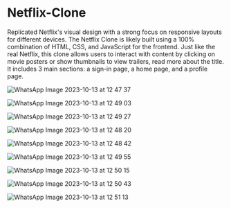 # Netflix-Clone
Replicated Netflix's visual design with a strong focus on responsive layouts for different devices.
The Netflix Clone is likely built using a 100% combination of HTML, CSS, and JavaScript for the frontend.
Just like the real Netflix, this clone allows users to interact with content by clicking on movie posters or show
thumbnails to view trailers, read more about the title. It includes 3 main sections: a sign-in page, a home page,
and a profile page.

![WhatsApp Image 2023-10-13 at 12 47 37](https://github.com/sattya19/Netflix-Clone/assets/83288606/20236381-d92c-4fcc-92f5-a54cd2343c80)

![WhatsApp Image 2023-10-13 at 12 49 03](https://github.com/sattya19/Netflix-Clone/assets/83288606/14b5b611-6da5-4247-9ebb-dda660760ed8)

![WhatsApp Image 2023-10-13 at 12 49 27](https://github.com/sattya19/Netflix-Clone/assets/83288606/e1d2b3fc-932d-495d-bc12-61ed76718012)

![WhatsApp Image 2023-10-13 at 12 48 20](https://github.com/sattya19/Netflix-Clone/assets/83288606/44803f21-215c-4ce4-9073-75fcdea6aa0b)

![WhatsApp Image 2023-10-13 at 12 48 42](https://github.com/sattya19/Netflix-Clone/assets/83288606/36261062-40c8-4119-aea1-1ebcab33356f)

![WhatsApp Image 2023-10-13 at 12 49 55](https://github.com/sattya19/Netflix-Clone/assets/83288606/548dff44-3bca-4c64-8ea9-4e06bb0df046)

![WhatsApp Image 2023-10-13 at 12 50 15](https://github.com/sattya19/Netflix-Clone/assets/83288606/c24052ef-736d-4e38-ae3e-451fc23f4907)

![WhatsApp Image 2023-10-13 at 12 50 43](https://github.com/sattya19/Netflix-Clone/assets/83288606/39ceb81f-fe5a-4c36-b696-631aa7a7f67f)

![WhatsApp Image 2023-10-13 at 12 51 13](https://github.com/sattya19/Netflix-Clone/assets/83288606/446a862a-e964-40e2-a4e8-5aa6181fda1c)


